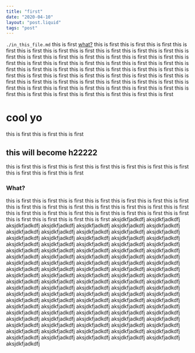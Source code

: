 ```yaml
---
title: "first"
date: "2020-04-10"
layout: "post.liquid"
tags: "post"
---
```


`./in_this_file.md`
this is first
[what?](https://duck.com)
this is first
this is first
this is first
this is first
this is first
this is first
this is first
this is first
this is first
this is first
this is first
this is first
this is first
this is first
this is first
this is first
this is first
this is first
this is first
this is first
this is first
this is first
this is first
this is first
this is first
this is first
this is first
this is first
this is first
this is first
this is first
this is first
this is first
this is first
this is first
this is first
this is first
this is first
this is first
this is first
this is first
this is first
this is first
this is first
this is first
this is first
this is first
this is first
this is first
this is first
this is first
this is first
this is first
this is first
this is first
this is first
this is first
this is first
this is first
# cool yo
this is first
this is first
this is first

## this will become h22222
this is first
this is first
this is first
this is first
this is first
this is first
this is first
this is first
this is first
this is first

### What?
this is first
this is first
this is first
this is first
this is first
this is first
this is first
this is first
this is first
this is first
this is first
this is first
this is first
this is first
this is first
this is first
this is first
this is first
this is first
this is first
this is first
this is first
this is first
this is first
this is first
aksjdkfjadkdfj
aksjdkfjadkdfj
aksjdkfjadkdfj
aksjdkfjadkdfj
aksjdkfjadkdfj
aksjdkfjadkdfj
aksjdkfjadkdfj
aksjdkfjadkdfj
aksjdkfjadkdfj
aksjdkfjadkdfj
aksjdkfjadkdfj
aksjdkfjadkdfj
aksjdkfjadkdfj
aksjdkfjadkdfj
aksjdkfjadkdfj
aksjdkfjadkdfj
aksjdkfjadkdfj
aksjdkfjadkdfj
aksjdkfjadkdfj
aksjdkfjadkdfj
aksjdkfjadkdfj
aksjdkfjadkdfj
aksjdkfjadkdfj
aksjdkfjadkdfj
aksjdkfjadkdfj
aksjdkfjadkdfj
aksjdkfjadkdfj
aksjdkfjadkdfj
aksjdkfjadkdfj
aksjdkfjadkdfj
aksjdkfjadkdfj
aksjdkfjadkdfj
aksjdkfjadkdfj
aksjdkfjadkdfj
aksjdkfjadkdfj
aksjdkfjadkdfj
aksjdkfjadkdfj
aksjdkfjadkdfj
aksjdkfjadkdfj
aksjdkfjadkdfj
aksjdkfjadkdfj
aksjdkfjadkdfj
aksjdkfjadkdfj
aksjdkfjadkdfj
aksjdkfjadkdfj
aksjdkfjadkdfj
aksjdkfjadkdfj
aksjdkfjadkdfj
aksjdkfjadkdfj
aksjdkfjadkdfj
aksjdkfjadkdfj
aksjdkfjadkdfj
aksjdkfjadkdfj
aksjdkfjadkdfj
aksjdkfjadkdfj
aksjdkfjadkdfj
aksjdkfjadkdfj
aksjdkfjadkdfj
aksjdkfjadkdfj
aksjdkfjadkdfj
aksjdkfjadkdfj
aksjdkfjadkdfj
aksjdkfjadkdfj
aksjdkfjadkdfj
aksjdkfjadkdfj
aksjdkfjadkdfj
aksjdkfjadkdfj
aksjdkfjadkdfj
aksjdkfjadkdfj
aksjdkfjadkdfj
aksjdkfjadkdfj
aksjdkfjadkdfj
aksjdkfjadkdfj
aksjdkfjadkdfj
aksjdkfjadkdfj
aksjdkfjadkdfj
aksjdkfjadkdfj
aksjdkfjadkdfj
aksjdkfjadkdfj
aksjdkfjadkdfj
aksjdkfjadkdfj
aksjdkfjadkdfj
aksjdkfjadkdfj
aksjdkfjadkdfj
aksjdkfjadkdfj
aksjdkfjadkdfj
aksjdkfjadkdfj
aksjdkfjadkdfj
aksjdkfjadkdfj
aksjdkfjadkdfj
aksjdkfjadkdfj
aksjdkfjadkdfj
aksjdkfjadkdfj
aksjdkfjadkdfj
aksjdkfjadkdfj
aksjdkfjadkdfj
aksjdkfjadkdfj
aksjdkfjadkdfj